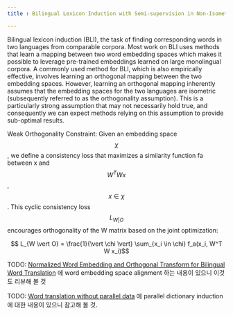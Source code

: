 ```yaml
---
title : Bilingual Lexicon Induction with Semi-supervision in Non-Isometric Embedding Spaces

---
```


Bilingual lexicon induction (BLI), the task of finding corresponding words in two languages from comparable corpora. Most work on BLI uses methods that learn a mapping between two word embedding spaces which makes it possible to leverage pre-trained embeddings learned on large monolingual corpora. A commonly used method for BLI, which is also empirically effective, involves learning an orthogonal mapping between the two embedding spaces. However, learning an orthogonal mapping inherently assumes that the embedding spaces for the two languages are isometric (subsequently referred to as the orthogonality assumption). This is a particularly strong assumption that may not necessarily hold true, and consequently we can expect methods relying on this assumption to provide sub-optimal results.

Weak Orthogonality Constraint: Given an embedding space $$\chi$$, we define a consistency loss that maximizes a similarity function fa between x and $$W^T W x$$, $$x \in \chi$$. This cyclic consistency loss $$L_{W \vert O}$$ encourages orthogonality of the W matrix based on the joint optimization:

$$ L_{W \vert O} = \frac{1}{\vert \chi \vert} \sum_{x_i \in \chi} f_a(x_i, W^T W x_i)$$

TODO: [Normalized Word Embedding and Orthogonal Transform for Bilingual Word Translation](https://pdfs.semanticscholar.org/77e5/76c02792d7df5b102bb81d49df4b5382e1cc.pdf) 에 word embedding space alignment 하는 내용이 있으니 이것도 리뷰해 볼 것

TODO: [Word translation without parallel data](https://openreview.net/forum?id=H196sainb) 에 parallel dictionary induction 에 대한 내용이 있으니 참고해 볼 것.